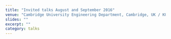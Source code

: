 ```yaml
---
title: "Invited talks August and September 2016"
venue: "Cambridge University Engineering Department, Cambridge, UK / KU Leuven, Belgium / RWTH Aachen, Germany / Ghent University, Belgium"
slides: ""
excerpt: ""
category: talks
---
```

